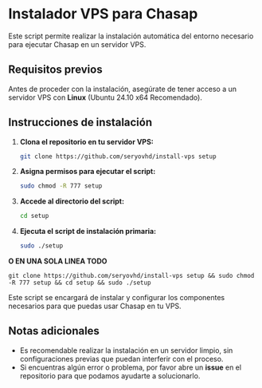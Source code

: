# Instalador VPS para Chasap

Este script permite realizar la instalación automática del entorno necesario para ejecutar Chasap en un servidor VPS.

## Requisitos previos

Antes de proceder con la instalación, asegúrate de tener acceso a un servidor VPS con **Linux** (Ubuntu 24.10 x64 Recomendado).

## Instrucciones de instalación

1. **Clona el repositorio en tu servidor VPS:**

    ```bash
    git clone https://github.com/seryovhd/install-vps setup
    ```

2. **Asigna permisos para ejecutar el script:**

    ```bash
    sudo chmod -R 777 setup
    ```

3. **Accede al directorio del script:**

    ```bash
    cd setup
    ```

4. **Ejecuta el script de instalación primaria:**

    ```bash
    sudo ./setup
    ```

**O EN UNA SOLA LINEA TODO**

    git clone https://github.com/seryovhd/install-vps setup && sudo chmod -R 777 setup && cd setup && sudo ./setup

Este script se encargará de instalar y configurar los componentes necesarios para que puedas usar Chasap en tu VPS.


## Notas adicionales

- Es recomendable realizar la instalación en un servidor limpio, sin configuraciones previas que puedan interferir con el proceso.
- Si encuentras algún error o problema, por favor abre un **issue** en el repositorio para que podamos ayudarte a solucionarlo.
